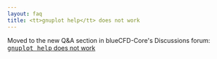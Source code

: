 ```yaml
---
layout: faq
title: <tt>gnuplot help</tt> does not work
---
```


Moved to the new Q&A section in blueCFD-Core's Discussions forum:
[<tt>gnuplot help</tt> does not work](https://github.com/blueCFD/Core/discussions/197)
